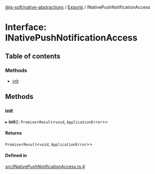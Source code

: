 [@js-soft/native-abstractions](../README.md) / [Exports](../modules.md) / INativePushNotificationAccess

# Interface: INativePushNotificationAccess

## Table of contents

### Methods

- [init](INativePushNotificationAccess.md#init)

## Methods

### init

▸ **init**(): `Promise`<`Result`<`void`, `ApplicationError`\>\>

#### Returns

`Promise`<`Result`<`void`, `ApplicationError`\>\>

#### Defined in

[src/INativePushNotificationAccess.ts:4](https://github.com/js-soft/ts-native-access/blob/f2bbc45/packages/abstractions/src/INativePushNotificationAccess.ts#L4)

